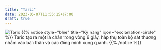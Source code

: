 ```yaml
---
title: "Taric"
date: 2023-06-07T11:55:15+07:00
draft: true
---
```

![Taric](https://storage.googleapis.com/www.publish.nocodesites.co.uk/prod/2542/files/8baf9c061168a792761a031bcea3ba7bddc11cbc935b63e1851bf608be70754a6cd189dc8f8a97359c2cd13aceb153e0fa844c02ee6aaf6985a3ff37dd171ccc.png)
{{% notice style="blue" title="Kỹ năng" icon="exclamation-circle" %}}
Taric tạo ra một lá chắn trong vòng 6 giây, hấp thụ toàn bộ sát thương nhằm vào bản thân và các đồng minh xung quanh.
{{% /notice %}}